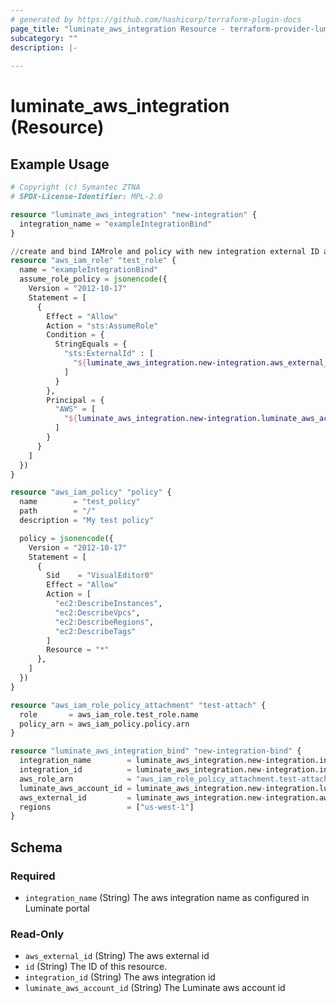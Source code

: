 ```yaml
---
# generated by https://github.com/hashicorp/terraform-plugin-docs
page_title: "luminate_aws_integration Resource - terraform-provider-luminate"
subcategory: ""
description: |-
  
---
```


# luminate_aws_integration (Resource)



## Example Usage

```terraform
# Copyright (c) Symantec ZTNA
# SPDX-License-Identifier: MPL-2.0

resource "luminate_aws_integration" "new-integration" {
  integration_name = "exampleIntegrationBind"
}

//create and bind IAMrole and policy with new integration external ID and luminate account ID
resource "aws_iam_role" "test_role" {
  name = "exampleIntegrationBind"
  assume_role_policy = jsonencode({
    Version = "2012-10-17"
    Statement = [
      {
        Effect = "Allow"
        Action = "sts:AssumeRole"
        Condition = {
          StringEquals = {
            "sts:ExternalId" : [
              "${luminate_aws_integration.new-integration.aws_external_id}"
            ]
          }
        },
        Principal = {
          "AWS" = [
            "${luminate_aws_integration.new-integration.luminate_aws_account_id}"
          ]
        }
      }
    ]
  })
}

resource "aws_iam_policy" "policy" {
  name        = "test_policy"
  path        = "/"
  description = "My test policy"

  policy = jsonencode({
    Version = "2012-10-17"
    Statement = [
      {
        Sid    = "VisualEditor0"
        Effect = "Allow"
        Action = [
          "ec2:DescribeInstances",
          "ec2:DescribeVpcs",
          "ec2:DescribeRegions",
          "ec2:DescribeTags"
        ]
        Resource = "*"
      },
    ]
  })
}

resource "aws_iam_role_policy_attachment" "test-attach" {
  role       = aws_iam_role.test_role.name
  policy_arn = aws_iam_policy.policy.arn
}

resource "luminate_aws_integration_bind" "new-integration-bind" {
  integration_name        = luminate_aws_integration.new-integration.integration_name
  integration_id          = luminate_aws_integration.new-integration.integration_id
  aws_role_arn            = "aws_iam_role_policy_attachment.test-attach.arn"
  luminate_aws_account_id = luminate_aws_integration.new-integration.luminate_aws_account_id
  aws_external_id         = luminate_aws_integration.new-integration.aws_external_id
  regions                 = ["us-west-1"]
}
```

<!-- schema generated by tfplugindocs -->
## Schema

### Required

- `integration_name` (String) The aws integration name as configured in Luminate portal

### Read-Only

- `aws_external_id` (String) The aws external id
- `id` (String) The ID of this resource.
- `integration_id` (String) The aws integration id
- `luminate_aws_account_id` (String) The Luminate aws account id
